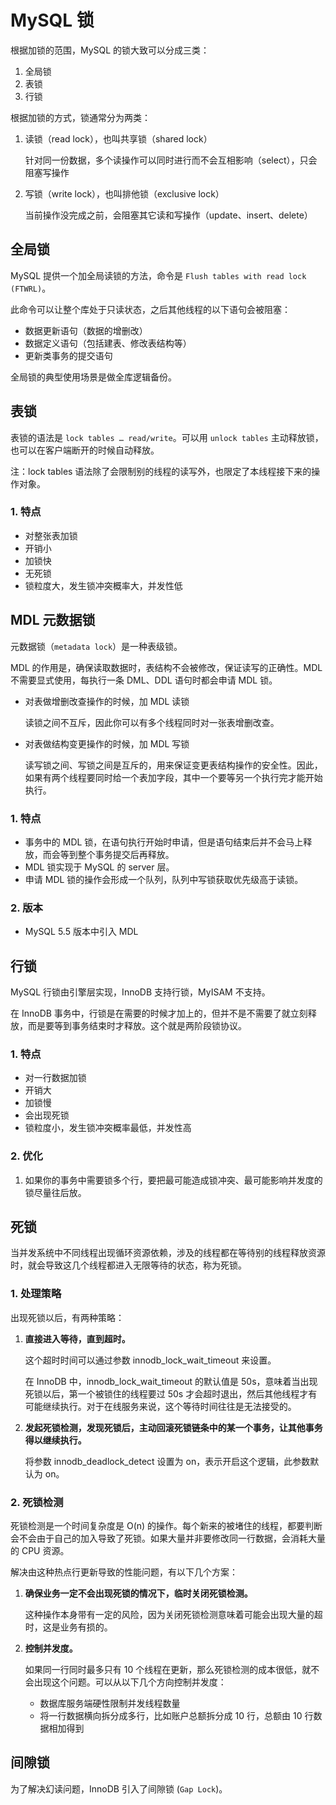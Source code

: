 # MySQL 锁

根据加锁的范围，MySQL 的锁大致可以分成三类：

1. 全局锁
2. 表锁
3. 行锁

根据加锁的方式，锁通常分为两类：

1. 读锁（read lock），也叫共享锁（shared lock）

   针对同一份数据，多个读操作可以同时进行而不会互相影响（select），只会阻塞写操作

2. 写锁（write lock），也叫排他锁（exclusive lock）

   当前操作没完成之前，会阻塞其它读和写操作（update、insert、delete）

## 全局锁

MySQL 提供一个加全局读锁的方法，命令是 `Flush tables with read lock (FTWRL)`。

此命令可以让整个库处于只读状态，之后其他线程的以下语句会被阻塞：

- 数据更新语句（数据的增删改）
- 数据定义语句（包括建表、修改表结构等）
- 更新类事务的提交语句

全局锁的典型使用场景是做全库逻辑备份。

## 表锁

表锁的语法是 `lock tables … read/write`。可以用 `unlock tables` 主动释放锁，也可以在客户端断开的时候自动释放。

注：lock tables 语法除了会限制别的线程的读写外，也限定了本线程接下来的操作对象。

### 1. 特点

- 对整张表加锁 
- 开销小
- 加锁快
- 无死锁
- 锁粒度大，发生锁冲突概率大，并发性低

## MDL 元数据锁

元数据锁（`metadata lock`）是一种表级锁。

MDL 的作用是，确保读取数据时，表结构不会被修改，保证读写的正确性。MDL 不需要显式使用，每执行一条 DML、DDL 语句时都会申请 MDL 锁。

- 对表做增删改查操作的时候，加 MDL 读锁

  读锁之间不互斥，因此你可以有多个线程同时对一张表增删改查。

- 对表做结构变更操作的时候，加 MDL 写锁

  读写锁之间、写锁之间是互斥的，用来保证变更表结构操作的安全性。因此，如果有两个线程要同时给一个表加字段，其中一个要等另一个执行完才能开始执行。

### 1. 特点

- 事务中的 MDL 锁，在语句执行开始时申请，但是语句结束后并不会马上释放，而会等到整个事务提交后再释放。
- MDL 锁实现于 MySQL 的 server 层。
- 申请 MDL 锁的操作会形成一个队列，队列中写锁获取优先级高于读锁。

### 2. 版本

- MySQL 5.5 版本中引入 MDL

## 行锁

MySQL 行锁由引擎层实现，InnoDB 支持行锁，MyISAM 不支持。

在 InnoDB 事务中，行锁是在需要的时候才加上的，但并不是不需要了就立刻释放，而是要等到事务结束时才释放。这个就是两阶段锁协议。

### 1. 特点

- 对一行数据加锁
- 开销大
- 加锁慢
- 会出现死锁
- 锁粒度小，发生锁冲突概率最低，并发性高

### 2. 优化

1. 如果你的事务中需要锁多个行，要把最可能造成锁冲突、最可能影响并发度的锁尽量往后放。

## 死锁

当并发系统中不同线程出现循环资源依赖，涉及的线程都在等待别的线程释放资源时，就会导致这几个线程都进入无限等待的状态，称为死锁。

### 1. 处理策略

出现死锁以后，有两种策略：

1. **直接进入等待，直到超时。**

   这个超时时间可以通过参数 innodb_lock_wait_timeout 来设置。

   在 InnoDB 中，innodb_lock_wait_timeout 的默认值是 50s，意味着当出现死锁以后，第一个被锁住的线程要过 50s 才会超时退出，然后其他线程才有可能继续执行。对于在线服务来说，这个等待时间往往是无法接受的。

2. **发起死锁检测，发现死锁后，主动回滚死锁链条中的某一个事务，让其他事务得以继续执行。**

   将参数 innodb_deadlock_detect 设置为 on，表示开启这个逻辑，此参数默认为 on。

### 2. 死锁检测

死锁检测是一个时间复杂度是 O(n) 的操作。每个新来的被堵住的线程，都要判断会不会由于自己的加入导致了死锁。如果大量并非要修改同一行数据，会消耗大量的 CPU 资源。

解决由这种热点行更新导致的性能问题，有以下几个方案：

1. **确保业务一定不会出现死锁的情况下，临时关闭死锁检测。**

   这种操作本身带有一定的风险，因为关闭死锁检测意味着可能会出现大量的超时，这是业务有损的。

2. **控制并发度。**

   如果同一行同时最多只有 10 个线程在更新，那么死锁检测的成本很低，就不会出现这个问题。可以从以下几个方向控制并发度：

   - 数据库服务端硬性限制并发线程数量
   - 将一行数据横向拆分成多行，比如账户总额拆分成 10 行，总额由 10 行数据相加得到

## 间隙锁

为了解决幻读问题，InnoDB 引入了间隙锁 (`Gap Lock`)。
